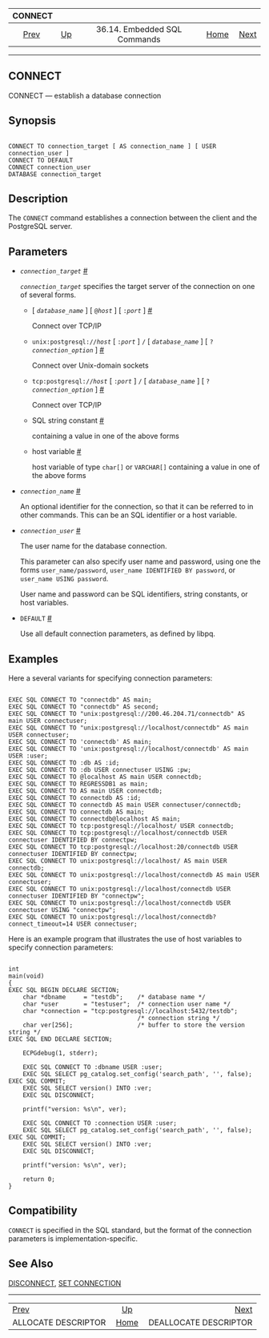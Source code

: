<!--?xml version="1.0" encoding="UTF-8" standalone="no"?-->

|                              CONNECT                             |                                                             |                              |                                                       |                                                                      |
| :--------------------------------------------------------------: | :---------------------------------------------------------- | :--------------------------: | ----------------------------------------------------: | -------------------------------------------------------------------: |
| [Prev](ecpg-sql-allocate-descriptor.html "ALLOCATE DESCRIPTOR")  | [Up](ecpg-sql-commands.html "36.14. Embedded SQL Commands") | 36.14. Embedded SQL Commands | [Home](index.html "PostgreSQL 17devel Documentation") |  [Next](ecpg-sql-deallocate-descriptor.html "DEALLOCATE DESCRIPTOR") |

***

## CONNECT

CONNECT — establish a database connection

## Synopsis

```

CONNECT TO connection_target [ AS connection_name ] [ USER connection_user ]
CONNECT TO DEFAULT
CONNECT connection_user
DATABASE connection_target
```

## Description

The `CONNECT` command establishes a connection between the client and the PostgreSQL server.

## Parameters

*   *`connection_target`* [#](#ECPG-SQL-CONNECT-CONNECTION-TARGET)

    *`connection_target`* specifies the target server of the connection on one of several forms.

    *   \[ *`database_name`* ] \[ `@`*`host`* ] \[ `:`*`port`* ] [#](#ECPG-SQL-CONNECT-CONNECTION-TARGET-DATABASE-NAME)

        Connect over TCP/IP

    *   `unix:postgresql://`*`host`* \[ `:`*`port`* ] `/` \[ *`database_name`* ] \[ `?`*`connection_option`* ] [#](#ECPG-SQL-CONNECT-CONNECTION-TARGET-UNIX-DOMAIN-SOCKETS)

        Connect over Unix-domain sockets

    *   `tcp:postgresql://`*`host`* \[ `:`*`port`* ] `/` \[ *`database_name`* ] \[ `?`*`connection_option`* ] [#](#ECPG-SQL-CONNECT-CONNECTION-TARGET-TCP-IP)

        Connect over TCP/IP

    *   SQL string constant [#](#ECPG-SQL-CONNECT-CONNECTION-TARGET-CONSTANT)

        containing a value in one of the above forms

    *   host variable [#](#ECPG-SQL-CONNECT-CONNECTION-TARGET-HOST-VARIABLE)

        host variable of type `char[]` or `VARCHAR[]` containing a value in one of the above forms

*   *`connection_name`* [#](#ECPG-SQL-CONNECT-CONNECTION-NAME)

    An optional identifier for the connection, so that it can be referred to in other commands. This can be an SQL identifier or a host variable.

*   *`connection_user`* [#](#ECPG-SQL-CONNECT-CONNECTION-USER)

    The user name for the database connection.

    This parameter can also specify user name and password, using one the forms `user_name/password`, `user_name IDENTIFIED BY password`, or `user_name USING password`.

    User name and password can be SQL identifiers, string constants, or host variables.

*   `DEFAULT` [#](#ECPG-SQL-CONNECT-DEFAULT)

    Use all default connection parameters, as defined by libpq.

## Examples

Here a several variants for specifying connection parameters:

```

EXEC SQL CONNECT TO "connectdb" AS main;
EXEC SQL CONNECT TO "connectdb" AS second;
EXEC SQL CONNECT TO "unix:postgresql://200.46.204.71/connectdb" AS main USER connectuser;
EXEC SQL CONNECT TO "unix:postgresql://localhost/connectdb" AS main USER connectuser;
EXEC SQL CONNECT TO 'connectdb' AS main;
EXEC SQL CONNECT TO 'unix:postgresql://localhost/connectdb' AS main USER :user;
EXEC SQL CONNECT TO :db AS :id;
EXEC SQL CONNECT TO :db USER connectuser USING :pw;
EXEC SQL CONNECT TO @localhost AS main USER connectdb;
EXEC SQL CONNECT TO REGRESSDB1 as main;
EXEC SQL CONNECT TO AS main USER connectdb;
EXEC SQL CONNECT TO connectdb AS :id;
EXEC SQL CONNECT TO connectdb AS main USER connectuser/connectdb;
EXEC SQL CONNECT TO connectdb AS main;
EXEC SQL CONNECT TO connectdb@localhost AS main;
EXEC SQL CONNECT TO tcp:postgresql://localhost/ USER connectdb;
EXEC SQL CONNECT TO tcp:postgresql://localhost/connectdb USER connectuser IDENTIFIED BY connectpw;
EXEC SQL CONNECT TO tcp:postgresql://localhost:20/connectdb USER connectuser IDENTIFIED BY connectpw;
EXEC SQL CONNECT TO unix:postgresql://localhost/ AS main USER connectdb;
EXEC SQL CONNECT TO unix:postgresql://localhost/connectdb AS main USER connectuser;
EXEC SQL CONNECT TO unix:postgresql://localhost/connectdb USER connectuser IDENTIFIED BY "connectpw";
EXEC SQL CONNECT TO unix:postgresql://localhost/connectdb USER connectuser USING "connectpw";
EXEC SQL CONNECT TO unix:postgresql://localhost/connectdb?connect_timeout=14 USER connectuser;
```

Here is an example program that illustrates the use of host variables to specify connection parameters:

```

int
main(void)
{
EXEC SQL BEGIN DECLARE SECTION;
    char *dbname     = "testdb";    /* database name */
    char *user       = "testuser";  /* connection user name */
    char *connection = "tcp:postgresql://localhost:5432/testdb";
                                    /* connection string */
    char ver[256];                  /* buffer to store the version string */
EXEC SQL END DECLARE SECTION;

    ECPGdebug(1, stderr);

    EXEC SQL CONNECT TO :dbname USER :user;
    EXEC SQL SELECT pg_catalog.set_config('search_path', '', false); EXEC SQL COMMIT;
    EXEC SQL SELECT version() INTO :ver;
    EXEC SQL DISCONNECT;

    printf("version: %s\n", ver);

    EXEC SQL CONNECT TO :connection USER :user;
    EXEC SQL SELECT pg_catalog.set_config('search_path', '', false); EXEC SQL COMMIT;
    EXEC SQL SELECT version() INTO :ver;
    EXEC SQL DISCONNECT;

    printf("version: %s\n", ver);

    return 0;
}
```

## Compatibility

`CONNECT` is specified in the SQL standard, but the format of the connection parameters is implementation-specific.

## See Also

[DISCONNECT](ecpg-sql-disconnect.html "DISCONNECT"), [SET CONNECTION](ecpg-sql-set-connection.html "SET CONNECTION")

***

|                                                                  |                                                             |                                                                      |
| :--------------------------------------------------------------- | :---------------------------------------------------------: | -------------------------------------------------------------------: |
| [Prev](ecpg-sql-allocate-descriptor.html "ALLOCATE DESCRIPTOR")  | [Up](ecpg-sql-commands.html "36.14. Embedded SQL Commands") |  [Next](ecpg-sql-deallocate-descriptor.html "DEALLOCATE DESCRIPTOR") |
| ALLOCATE DESCRIPTOR                                              |    [Home](index.html "PostgreSQL 17devel Documentation")    |                                                DEALLOCATE DESCRIPTOR |

